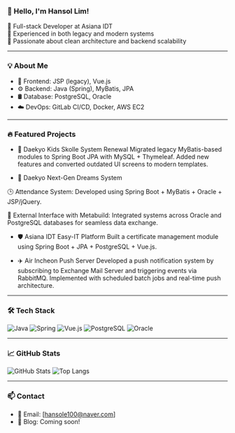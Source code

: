 ### 👋 Hello, I'm Hansol Lim!

💼 Full-stack Developer at Asiana IDT  
🔧 Experienced in both legacy and modern systems  
🌱 Passionate about clean architecture and backend scalability

---

### 💡 About Me

- 🧩 Frontend: JSP (legacy), Vue.js  
- ⚙️ Backend: Java (Spring), MyBatis, JPA  
- 🛢 Database: PostgreSQL, Oracle  
- ☁️ DevOps: GitLab CI/CD, Docker, AWS EC2

---

### 🔥 Featured Projects

- 🏫 Daekyo Kids Skolle System Renewal
Migrated legacy MyBatis-based modules to Spring Boot JPA with MySQL + Thymeleaf.
Added new features and converted outdated UI screens to modern templates.

- 🌟 Daekyo Next-Gen Dreams System

🕒 Attendance System: Developed using Spring Boot + MyBatis + Oracle + JSP/jQuery.

🔗 External Interface with Metabuild: Integrated systems across Oracle and PostgreSQL databases for seamless data exchange.

- 🛡 Asiana IDT Easy-IT Platform
Built a certificate management module using Spring Boot + JPA + PostgreSQL + Vue.js.

- ✈️ Air Incheon Push Server
Developed a push notification system by subscribing to Exchange Mail Server and triggering events via RabbitMQ.
Implemented with scheduled batch jobs and real-time push architecture.

---

### 🛠 Tech Stack

![Java](https://img.shields.io/badge/Java-007396?style=flat&logo=java&logoColor=white)
![Spring](https://img.shields.io/badge/Spring-6DB33F?style=flat&logo=spring&logoColor=white)
![Vue.js](https://img.shields.io/badge/Vue.js-4FC08D?style=flat&logo=vue.js&logoColor=white)
![PostgreSQL](https://img.shields.io/badge/PostgreSQL-4169E1?style=flat&logo=postgresql&logoColor=white)
![Oracle](https://img.shields.io/badge/Oracle-F80000?style=flat&logo=oracle&logoColor=white)

---

### 📈 GitHub Stats

![GitHub Stats](https://github-readme-stats.vercel.app/api?username=superssol&show_icons=true)
![Top Langs](https://github-readme-stats.vercel.app/api/top-langs/?username=superssol&layout=compact)

---

### 📫 Contact

- 📧 Email: [hansole100@naver.com]
- 🧠 Blog: Coming soon!

